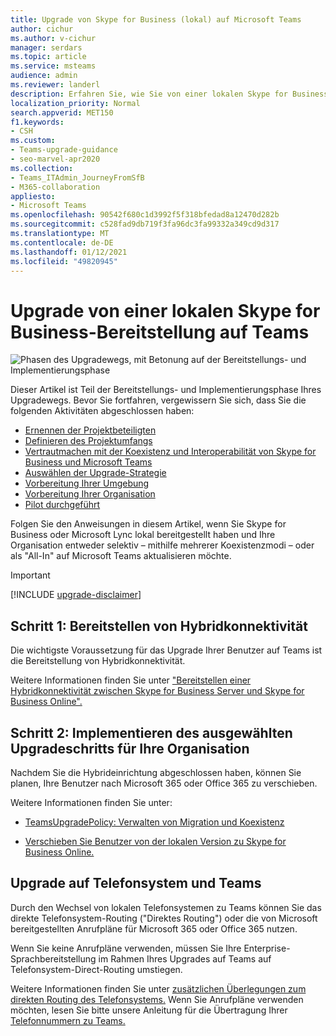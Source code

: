 ```yaml
---
title: Upgrade von Skype for Business (lokal) auf Microsoft Teams
author: cichur
ms.author: v-cichur
manager: serdars
ms.topic: article
ms.service: msteams
audience: admin
ms.reviewer: landerl
description: Erfahren Sie, wie Sie von einer lokalen Skype for Business-Bereitstellung auf Microsoft Teams umstiegen.
localization_priority: Normal
search.appverid: MET150
f1.keywords:
- CSH
ms.custom:
- Teams-upgrade-guidance
- seo-marvel-apr2020
ms.collection:
- Teams_ITAdmin_JourneyFromSfB
- M365-collaboration
appliesto:
- Microsoft Teams
ms.openlocfilehash: 90542f680c1d3992f5f318bfedad8a12470d282b
ms.sourcegitcommit: c528fad9db719f3fa96dc3fa99332a349cd9d317
ms.translationtype: MT
ms.contentlocale: de-DE
ms.lasthandoff: 01/12/2021
ms.locfileid: "49820945"
---
```

# <a name="upgrade-from-a-skype-for-business-on-premises-deployment-to-teams"></a>Upgrade von einer lokalen Skype for Business-Bereitstellung auf Teams

![Phasen des Upgradewegs, mit Betonung auf der Bereitstellungs- und Implementierungsphase](media/upgrade-banner-deployment.png "Phasen des Upgradewegs, mit Betonung auf der Bereitstellungs- und Implementierungsphase")

Dieser Artikel ist Teil der Bereitstellungs- und Implementierungsphase Ihres Upgradewegs. Bevor Sie fortfahren, vergewissern Sie sich, dass Sie die folgenden Aktivitäten abgeschlossen haben:

- [Ernennen der Projektbeteiligten](upgrade-enlist-stakeholders.md)
- [Definieren des Projektumfangs](https://aka.ms/SkypetoTeams-Scope)
- [Vertrautmachen mit der Koexistenz und Interoperabilität von Skype for Business und Microsoft Teams](https://aka.ms/SkypeToTeams-Coexist)
- [Auswählen der Upgrade-Strategie](upgrade-and-coexistence-of-skypeforbusiness-and-teams.md)
- [Vorbereitung Ihrer Umgebung](https://aka.ms/SkypeToTeams-TechnicalReadiness)
- [Vorbereitung Ihrer Organisation](https://aka.ms/SkypeToTeams-UserReadiness)
- [Pilot durchgeführt](https://aka.ms/SkypeToTeams-Pilot)

Folgen Sie den Anweisungen in diesem Artikel, wenn Sie Skype for Business oder Microsoft Lync lokal bereitgestellt haben und Ihre Organisation entweder selektiv – mithilfe mehrerer Koexistenzmodi – oder als "All-In" auf Microsoft Teams aktualisieren möchte. 

> [!IMPORTANT]
> [!INCLUDE [upgrade-disclaimer](includes/upgrade-disclaimer.md)]

## <a name="step-1-deploy-hybrid-connectivity"></a>Schritt 1: Bereitstellen von Hybridkonnektivität

Die wichtigste Voraussetzung für das Upgrade Ihrer Benutzer auf Teams ist die Bereitstellung von Hybridkonnektivität.

Weitere Informationen finden Sie unter ["Bereitstellen einer Hybridkonnektivität zwischen Skype for Business Server und Skype for Business Online".](/skypeforbusiness/skype-for-business-hybrid-solutions/deploy-hybrid-connectivity/deploy-hybrid-connectivity)

## <a name="step-2-implement-your-chosen-upgrade-journey-for-your-organization"></a>Schritt 2: Implementieren des ausgewählten Upgradeschritts für Ihre Organisation

Nachdem Sie die Hybrideinrichtung abgeschlossen haben, können Sie planen, Ihre Benutzer nach Microsoft 365 oder Office 365 zu verschieben.

Weitere Informationen finden Sie unter:

- [TeamsUpgradePolicy: Verwalten von Migration und Koexistenz](upgrade-to-teams-on-prem-tools.md)

- [Verschieben Sie Benutzer von der lokalen Version zu Skype for Business Online.](/skypeforbusiness/skype-for-business-hybrid-solutions/deploy-hybrid-connectivity/move-users-from-on-premises-to-skype-for-business-online)

## <a name="phone-system-and-teams-upgrade"></a>Upgrade auf Telefonsystem und Teams

Durch den Wechsel von lokalen Telefonsystemen zu Teams können Sie das direkte Telefonsystem-Routing ("Direktes Routing") oder die von Microsoft bereitgestellten Anrufpläne für Microsoft 365 oder Office 365 nutzen.

Wenn Sie keine Anrufpläne verwenden, müssen Sie Ihre Enterprise-Sprachbereitstellung im Rahmen Ihres Upgrades auf Teams auf Telefonsystem-Direct-Routing umstiegen.

Weitere Informationen finden Sie unter [zusätzlichen Überlegungen zum direkten Routing des Telefonsystems.](https://docs.microsoft.com/MicrosoftTeams/2-envision-make-my-service-decisions-direct-routing) Wenn Sie Anrufpläne verwenden möchten, lesen Sie bitte unsere Anleitung für die Übertragung Ihrer [Telefonnummern zu Teams.](phone-number-calling-plans/transfer-phone-numbers-to-teams.md)
